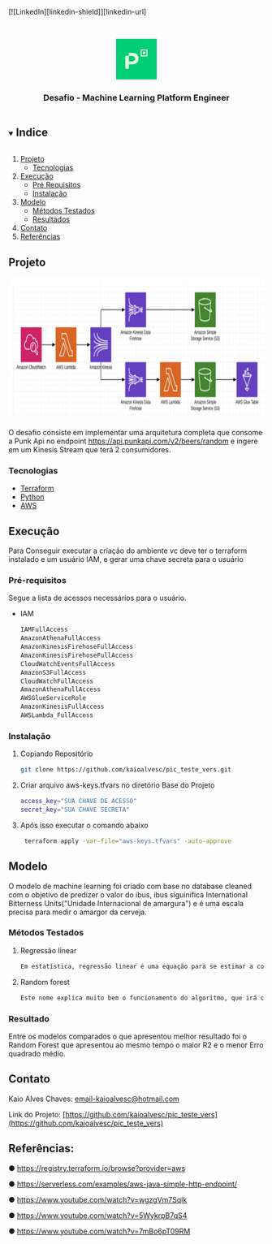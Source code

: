 [![LinkedIn][linkedin-shield]][linkedin-url]



<!-- LOGO -->
<br />
<p align="center">
  <a href="https://github.com/kaioalvesc/pic_teste_vers">
    <img src="README/pic-logo.png" alt="Logo" width="80" height="80">
  </a>

  <h3 align="center">Desafio - Machine Learning Platform Engineer</h3>
</p>



<!-- Indice  -->
<details open="open">
  <summary><h2 style="display: inline-block">Indice</h2></summary>
  <ol>
    <li>
      <a href="#Projeto">Projeto</a>
      <ul>
        <li><a href="#Tecnologias">Tecnologias</a></li>
      </ul>
    </li>
    <li>
      <a href="Execução">Execução</a>
      <ul>
        <li><a href="#Pré-requisitos">Pré Requisitos</a></li>
        <li><a href="#Instalação">Instalação</a></li>
      </ul>
    </li>
    <li>
        <a href="#Modelo">Modelo</a>
        <ul>
            <li><a href="#Métodos-Testados">Métodos Testados</a></li>
            <li><a href="#Resultado">Resultados</a></li>
       </ul>
    </li>
    <li><a href="#Contato">Contato</a></li>
    <li><a href="#Referências">Referências</a></li>
  </ol>
</details>



<!-- Sobre o Projeto -->
## Projeto

 <a href="https://github.com/kaioalvesc/pic_teste_vers">
    <img src="README/arquitetura1.png" alt="arquitetura" width="800" height="280">
 </a>


O desafio consiste em implementar uma arquitetura completa que consome a Punk Api no
endpoint https://api.punkapi.com/v2/beers/random e ingere em um Kinesis
Stream que terá 2 consumidores.


### Tecnologias

* [Terraform](https://www.terraform.io/)
* [Python](https://www.python.org/)
* [AWS](https://aws.amazon.com/pt/)





<!-- Execução -->
## Execução

Para Conseguir executar a criação do ambiente vc deve ter o terraform instalado e um usuário IAM, e gerar uma chave secreta para o usuário

### Pré-requisitos

Segue a lista de acessos necessários para o usuário.
* IAM
  ```sh
  IAMFullAccess
  AmazonAthenaFullAccess
  AmazonKinesisFirehoseFullAccess
  AmazonKinesisFirehoseFullAccess
  CloudWatchEventsFullAccess
  AmazonS3FullAccess
  CloudWatchFullAccess
  AmazonAthenaFullAccess
  AWSGlueServiceRole
  AmazonKinesisFullAccess
  AWSLambda_FullAccess
  ```

### Instalação

1. Copiando Repositório
   ```sh
   git clone https://github.com/kaioalvesc/pic_teste_vers.git
   ```
2. Criar arquivo aws-keys.tfvars no diretório Base do Projeto
   ```sh
   access_key="SUA CHAVE DE ACESSO"
   secret_key="SUA CHAVE SECRETA"
   ```
3. Após isso executar o comando abaixo 
   ```sh
    terraform apply -var-file="aws-keys.tfvars" -auto-approve
   ```


<!-- Modelo -->
## Modelo

O modelo de machine learning foi criado com base no database cleaned com o objetivo de predizer o valor do ibus, ibus siguinifica International Bitterness Units("Unidade Internacional de amargura") e é uma escala precisa para medir o amargor da cerveja.



<!-- Métodos Testados -->
### Métodos Testados 

1. Regressão linear
   ```sh
   Em estatística, regressão linear é uma equação para se estimar a condicional de uma variável y, dados os valores de algumas outras variáveis x. A regressão, em geral, tem como objectivo tratar de um valor que não se consegue estimar inicialmente.
   ```
2. Random forest
   ```sh
   Este nome explica muito bem o funcionamento do algoritmo, que irá criar muitas árvores de decisão, de maneira aleatória, formando o que podemos enxergar como uma floresta, onde cada árvore será utilizada na escolha do resultado final
   ```



<!-- Resultado -->
### Resultado

Entre os modelos comparados o que apresentou melhor resultado foi o Random Forest que apresentou ao mesmo tempo o maior R2 e o menor Erro quadrado médio.


<!-- Contato -->
## Contato

Kaio Alves Chaves: email-kaioalvesc@hotmail.com  

Link do Projeto: [https://github.com/kaioalvesc/pic_teste_vers](https://github.com/kaioalvesc/pic_teste_vers)



<!-- Referências -->
## Referências:

● https://registry.terraform.io/browse?provider=aws

● https://serverless.com/examples/aws-java-simple-http-endpoint/

● https://www.youtube.com/watch?v=wgzgVm7Sqlk

● https://www.youtube.com/watch?v=5WykrpB7qS4

● https://www.youtube.com/watch?v=7mBo6pT09RM